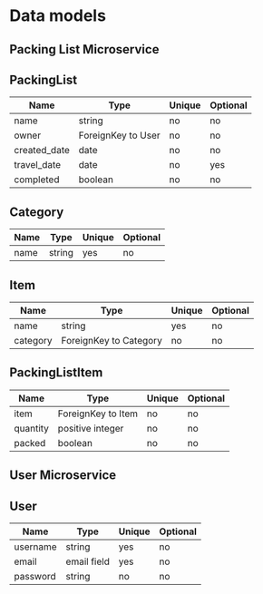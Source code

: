 # Data models

## Packing List Microservice

## PackingList

| Name | Type | Unique | Optional |
|-|-|-|-|
| name | string | no | no |
| owner | ForeignKey to User | no | no |
| created_date | date | no | no |
| travel_date | date | no | yes |
| completed | boolean | no | no |


## Category

| Name | Type | Unique | Optional |
|-|-|-|-|
| name | string | yes | no |


## Item

| Name | Type | Unique | Optional |
|-|-|-|-|
| name | string | yes | no |
| category | ForeignKey to Category | no | no |


## PackingListItem

| Name | Type | Unique | Optional |
|-|-|-|-|
| item | ForeignKey to Item | no | no |
| quantity | positive integer | no | no |
| packed | boolean | no | no |



## User Microservice

## User

| Name | Type | Unique | Optional |
|-|-|-|-|
| username | string | yes | no |
| email | email field | yes | no |
| password | string | no | no |